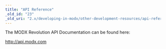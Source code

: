```yaml
---
title: "API Reference"
_old_id: "23"
_old_uri: "2.x/developing-in-modx/other-development-resources/api-reference"
---
```


The MODX Revolution API Documentation can be found here:

<http://api.modx.com>